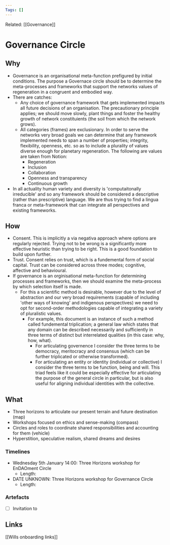 ```yaml
---
Tags: []
---
```

Related: [[Governance]]
# Governance Circle

## Why
- Governance is an organisational meta-function prefigured by initial conditions. The purpose a Governace circle should be to determine the meta-processes and frameworks that support the networks values of regeneration in a congruent and embodied way. 
- There are catches:
	- Any choice of governance framework that gets implemented impacts all future decisions of an organisation. The precautionary principle applies; we should move slowly, plant things and foster the healthy growth of network constituients (the soil from which the network grows).
	- All categories (frames) are exclusionary. In order to serve the networks very broad goals we can determine that any framework implemented needs to span a number of properties; integrity, flexibility, openness, etc. so as to include a plurality of values diverse enough for planetary regeneration. The following are values are taken from Notion:
		- Regeneration
		- Inclusion
		- Collaboration
		- Openness and transparency
		- Continuous growth
- In all actuality human variety and diversity is 'computaitonally irreducible' and so any framework should be considered a descriptive (rather than prescriptive) language. We are thus trying to find a lingua franca or meta-framework that can integrate all perspectives and existing frameworks. 
 
## How
- Consent. This is implicitly a via negativa approach where options are regularly rejected. Trying not to be wrong is a significantly more effective heuristic than trying to be right. This is a good foundation to build upon further. 
- Trust. Consent relies on trust, which is a fundemental form of social capital. Trust can be considered across three modes; cognitive, affective and behavioural. 
- If governance is an orginisational meta-function for determining processes and frameworks, then we should examine the meta-process by which selection itself is made. 
	- For this a scientific method is desirable, however due to the level of abstraction and our very broad requirements (capable of including 'other ways of knowing' and indigenous perspectives) we need to opt for second-order methodologies capable of integrating a variety of pluralistic values.
		-  For example, this document is an instance of such a method called fundemental triplication; a general law which states that any domain can be described necessarily and sufficiently in three terms of distinct but interrelated qualities (in this case: why, how, what). 
			-  For articulating governence I consider the three terms to be democracy, meritocracy and consensus (which can be further triplicated or otherwise transformed). 
			-  For articulating an entity or identity (individual or collective) I consider the three terms to be function, being and will. This triad feels like it could be especially effective for articulating the purpose of the general circle in particular, but is also useful for aligning individual identities with the collective. 

## What 
- Three horizons to articulate our present terrain and future destination (map)
- Workshops focused on ethics and sense-making (compass)
- Circles and roles to coordinate shared responsibilities and accounting for them (vehicle)
- Hyperstition, speculative realism, shared dreams and desires

### Timelines
- Wednesday 5th January 14:00: Three Horizons workshop for EnDAOment Circle
	- Length: 
- DATE UNKNOWN: Three Horizons workshop for Governance Circle
	- Length:


### Artefacts
- [ ] Invitation to 


## Links
[[Wills onboarding links]]
